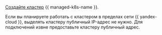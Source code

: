 [Создайте кластер](../../managed-kubernetes/operations/kubernetes-cluster/kubernetes-cluster-create.md) {{ managed-k8s-name }}.

Если вы планируете работать с кластером в пределах сети {{ yandex-cloud }}, выделять кластеру публичный IP-адрес не нужно. Для подключений извне предоставьте кластеру публичный адрес.
